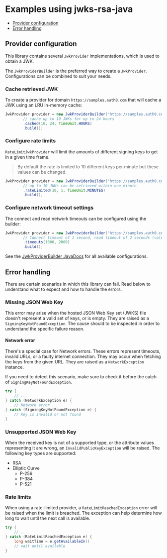 # Examples using jwks-rsa-java

- [Provider configuration](#provider-configuration)
- [Error handling](#error-handling)

## Provider configuration

This library contains several `JwkProvider` implementations, which is used to obtain a JWK.

The `JwkProviderBuilder` is the preferred way to create a `JwkProvider`. Configurations can be combined to suit your needs.

### Cache retrieved JWK

To create a provider for domain `https://samples.auth0.com` that will cache a JWK using an LRU in-memory cache:

```java
JwkProvider provider = new JwkProviderBuilder("https://samples.auth0.com/")
        // cache up to 10 JWKs for up to 24 hours
        .cached(10, 24, TimeUnit.HOURS)
        .build(); 
```

### Configure rate limits

`RateLimitJwkProvider` will limit the amounts of different signing keys to get in a given time frame.

> By default the rate is limited to 10 different keys per minute but these values can be changed.

```java
JwkProvider provider = new JwkProviderBuilder("https://samples.auth0.com/")
        // up to 10 JWKs can be retrieved within one minute
        .rateLimited(10, 1, TimeUnit.MINUTES)
        .build();
```

### Configure network timeout settings

The connect and read network timeouts can be configured using the builder:

```java
JwkProvider provider = new JwkProviderBuilder("https://samples.auth0.com/")
        // Connect timeout of 1 second, read timeout of 2 seconds (values are in milliseconds)
        .timeouts(1000, 2000)
        .build();
```

See the [JwkProviderBuilder JavaDocs](https://javadoc.io/doc/com.auth0/jwks-rsa/latest/com/auth0/jwk/JwkProviderBuilder.html) for all available configurations.

## Error handling

There are certain scenarios in which this library can fail. Read below to understand what to expect and how to handle the errors.

### Missing JSON Web Key
This error may arise when the hosted JSON Web Key set (JWKS) file doesn't represent a valid set of keys, or is empty.
They are raised as a `SigningKeyNotFoundException`. The cause should to be inspected in order to understand the specific failure reason.

#### Network error
There's a special case for Network errors. These errors represent timeouts, invalid URLs, or a faulty internet connection.
They may occur when fetching the keys from the given URL. They are raised as a `NetworkException` instance.

If you need to detect this scenario, make sure to check it before the catch of `SigningKeyNotFoundException`.

```java
try {
    // ...
} catch (NetworkException e) {
    // Network error
} catch (SigningKeyNotFoundException e) {
    // Key is invalid or not found
}
```

### Unsupported JSON Web Key
When the received key is not of a supported type, or the attribute values representing it are wrong, an `InvalidPublicKeyException` will be raised.
The following key types are supported:
- RSA
- Elliptic Curve
    - P-256
    - P-384
    - P-521

### Rate limits
When using a rate-limited provider, a `RateLimitReachedException` error will be raised when the limit is breached.
The exception can help determine how long to wait until the next call is available.

```java
try {
    // ...
} catch (RateLimitReachedException e) {
    long waitTime = e.getAvailableIn()
    // wait until available
}
```
